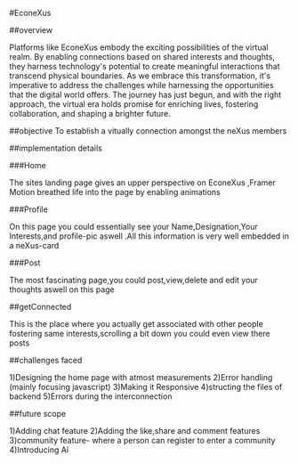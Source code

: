 #EconeXus

##overview

 Platforms like EconeXus embody the exciting possibilities of the virtual realm. By enabling connections based on shared interests and thoughts, they harness technology's potential to create meaningful interactions that transcend physical boundaries. As we embrace this transformation, it's imperative to address the challenges while harnessing the opportunities that the digital world offers. The journey has just begun, and with the right approach, the virtual era holds promise for enriching lives, fostering collaboration, and shaping a brighter future.


 ##objective
To establish a vitually connection amongst the neXus members

##implementation details

###Home

The sites landing page gives an upper perspective on EconeXus  ,Framer Motion breathed life into the page by enabling animations

###Profile

On this page you could essentially see your Name,Designation,Your Interests,and profile-pic aswell .All this information is very well embedded in a neXus-card

###Post

The most fascinating page,you could post,view,delete and edit your thoughts aswell on this page 

##getConnected

This is the place where you actually get associated with other people fostering same interests,scrolling a bit down you could even view there posts

##challenges faced

1)Designing the home page with atmost measurements 
2)Error handling (mainly focusing javascript)
3)Making it Responsive
4)structing the files of backend
5)Errors during the interconnection


##future scope

1)Adding chat feature
2)Adding the like,share and comment features
3)community feature-
    where a person can register to enter a community
4)Introducing Ai 


